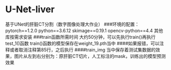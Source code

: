 # U-Net-liver
基于UNet的肝脏CT分割（数字图像处理大作业）
###环境的配置：
pytorch==1.2.0
python==3.6.12
skimage==0.19.1
opencv-python==4.4
其他库按需求安装
###train函数所需时间
大约50分钟，可以先执行train()再执行test_1()函数
train()函数的模型保存在weight_19.pth当中
####如果报错，可以注释或者取消注释第85行，之后执行
####train_img
当中保存着测试集数据的效果，图片从左到右分别为：原肝脏CT切片，人工标注的mask，训练出的模型预测效果

